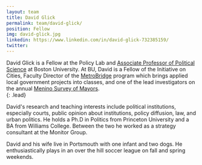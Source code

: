 ```yaml
---
layout: team
title: David Glick
permalink: team/david-glick/
position: Fellow
img: david-glick.jpg
linkedin: https://www.linkedin.com/in/david-glick-732385159/
twitter:
---
```


David Glick is a Fellow at the Policy Lab and [Associate Professor of Political Science](http://sites.bu.edu/dmglick/) at Boston University. At BU, David is a Fellow of the Initiative on Cities, Faculty Director of the [MetroBridge](https://www.bu.edu/ioc/metrobridge/) program which brings applied local government projects into classes, and one of the lead investigators on the annual [Menino Survey of Mayors](https://www.surveyofmayors.com/survey/2018/economic_development/).  
{: .lead}

David's research and teaching interests include political institutions, especially courts, public opinion about institutions, policy diffusion, law, and urban politics. He holds a Ph.D in Politics from Princeton University and a BA from Williams College. Between the two he worked as a strategy consultant at the Monitor Group.

David and his wife live in Portsmouth with one infant and two dogs. He enthusiastically plays in an over the hill soccer league on fall and spring weekends.  
